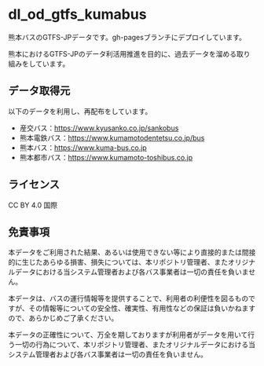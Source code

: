 # dl_od_gtfs_kumabus

熊本バスのGTFS-JPデータです。gh-pagesブランチにデプロイしています。

熊本におけるGTFS-JPのデータ利活用推進を目的に、過去データを溜める取り組みをしています。

## データ取得元

以下のデータを利用し、再配布をしています。

* 産交バス：https://www.kyusanko.co.jp/sankobus
* 熊本電鉄バス：https://www.kumamotodentetsu.co.jp/bus
* 熊本バス：https://www.kuma-bus.co.jp
* 熊本都市バス：https://www.kumamoto-toshibus.co.jp

## ライセンス

CC BY 4.0 国際

## 免責事項

本データをご利用された結果、あるいは使用できない等により直接的または間接的に生じたあらゆる損害、損失については、本リポジトリ管理者、またオリジナルデータにおける当システム管理者および各バス事業者は一切の責任を負いません。

本データは、バスの運行情報等を提供することで、利用者の利便性を図るものですが、その情報等についての安全性、確実性、有用性などの保証は負いかねますので、あらかじめご了承ください。

本データの正確性について、万全を期しておりますが利用者がデータを用いて行う一切の行為について、本リポジトリ管理者、またオリジナルデータにおける当システム管理者および各バス事業者は一切の責任を負いません。


